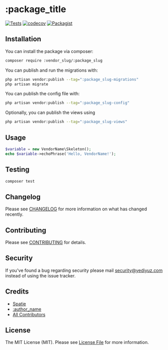 # :package_title

[![Tests](https://img.shields.io/github/workflow/status/:vendor_slug/:package_slug/tests?label=tests)](https://github.com/:vendor_slug/:package_slug/actions/workflows/tests.yml)<!--deleteCoverage--><!--deleteCodecov-->
[![codecov](https://codecov.io/gh/:vendor_slug/:package_slug/branch/:default_branch/graph/badge.svg?token=:codecov_token)](https://codecov.io/gh/:vendor_slug/:package_slug)<!--/deleteCodecov--><!--/deleteCoverage-->
[![Packagist](https://img.shields.io/packagist/v/:vendor_slug/:package_slug.svg?style=flat-square)](https://packagist.org/packages/:vendor_slug/:package_slug)
<!-- [![Total Downloads](https://img.shields.io/packagist/dt/:vendor_slug/:package_slug.svg?style=flat-square)](https://packagist.org/packages/:vendor_slug/:package_slug) -->

## Installation

You can install the package via composer:

```bash
composer require :vendor_slug/:package_slug
```

<!--hasDatabase-->
You can publish and run the migrations with:

```bash
php artisan vendor:publish --tag=":package_slug-migrations"
php artisan migrate
```
<!--/hasDatabase-->

<!--hasConfig-->
You can publish the config file with:

```bash
php artisan vendor:publish --tag=":package_slug-config"
```
<!--/hasConfig-->

<!--hasViews-->
Optionally, you can publish the views using

```bash
php artisan vendor:publish --tag=":package_slug-views"
```
<!--/hasViews-->

## Usage

```php
$variable = new VendorName\Skeleton();
echo $variable->echoPhrase('Hello, VendorName!');
```

## Testing

```bash
composer test
```

## Changelog

Please see [CHANGELOG](CHANGELOG.md) for more information on what has changed recently.

## Contributing

Please see [CONTRIBUTING](https://github.com/yediyuz/.github/blob/master/CONTRIBUTING.md) for details.

## Security

If you've found a bug regarding security please mail security@yediyuz.com instead of using the issue tracker.

## Credits<!--delete-->
- [Spatie](https://github.com/spatie)<!--/delete-->
- [:author_name](https://github.com/:author_username)
- [All Contributors](../../contributors)

## License

The MIT License (MIT). Please see [License File](LICENSE.md) for more information.
